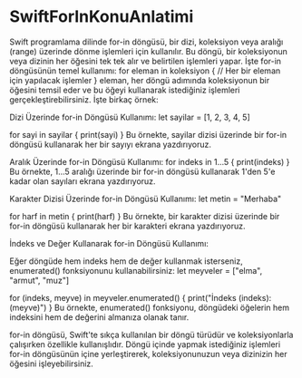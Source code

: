 # SwiftForInKonuAnlatimi
Swift programlama dilinde for-in döngüsü, bir dizi, koleksiyon veya aralığı (range) üzerinde dönme işlemleri için kullanılır. Bu döngü, bir 
koleksiyonun veya dizinin her öğesini tek tek alır ve belirtilen işlemleri yapar. İşte for-in döngüsünün temel kullanımı:
for eleman in koleksiyon {
    // Her bir eleman için yapılacak işlemler
}
eleman, her döngü adımında koleksiyonun bir öğesini temsil eder ve bu öğeyi kullanarak istediğiniz işlemleri gerçekleştirebilirsiniz. İşte birkaç örnek:

Dizi Üzerinde for-in Döngüsü Kullanımı:
let sayilar = [1, 2, 3, 4, 5]

for sayi in sayilar {
    print(sayi)
}
Bu örnekte, sayilar dizisi üzerinde bir for-in döngüsü kullanarak her bir sayıyı ekrana yazdırıyoruz.

Aralık Üzerinde for-in Döngüsü Kullanımı:
for indeks in 1...5 {
    print(indeks)
}
Bu örnekte, 1...5 aralığı üzerinde bir for-in döngüsü kullanarak 1'den 5'e kadar olan sayıları ekrana yazdırıyoruz.

Karakter Dizisi Üzerinde for-in Döngüsü Kullanımı:
let metin = "Merhaba"

for harf in metin {
    print(harf)
}
Bu örnekte, bir karakter dizisi üzerinde bir for-in döngüsü kullanarak her bir karakteri ekrana yazdırıyoruz.

İndeks ve Değer Kullanarak for-in Döngüsü Kullanımı:

Eğer döngüde hem indeks hem de değer kullanmak isterseniz, enumerated() fonksiyonunu kullanabilirsiniz:
let meyveler = ["elma", "armut", "muz"]

for (indeks, meyve) in meyveler.enumerated() {
    print("İndeks \(indeks): \(meyve)")
}
Bu örnekte, enumerated() fonksiyonu, döngüdeki öğelerin hem indeksini hem de değerini almanıza olanak tanır.

for-in döngüsü, Swift'te sıkça kullanılan bir döngü türüdür ve koleksiyonlarla çalışırken özellikle kullanışlıdır. Döngü içinde yapmak 
istediğiniz işlemleri for-in döngüsünün içine yerleştirerek, koleksiyonunuzun veya dizinizin her öğesini işleyebilirsiniz.
